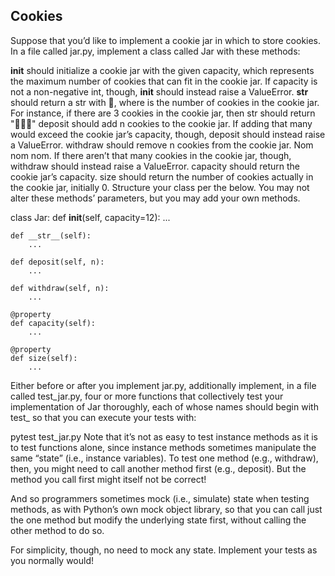 ## Cookies

Suppose that you’d like to implement a cookie jar in which to store cookies. In a file called jar.py, implement a class called Jar with these methods:

__init__ should initialize a cookie jar with the given capacity, which represents the maximum number of cookies that can fit in the cookie jar. If capacity is not a non-negative int, though, __init__ should instead raise a ValueError.
__str__ should return a str with 
 🍪, where 
 is the number of cookies in the cookie jar. For instance, if there are 3 cookies in the cookie jar, then str should return "🍪🍪🍪"
deposit should add n cookies to the cookie jar. If adding that many would exceed the cookie jar’s capacity, though, deposit should instead raise a ValueError.
withdraw should remove n cookies from the cookie jar. Nom nom nom. If there aren’t that many cookies in the cookie jar, though, withdraw should instead raise a ValueError.
capacity should return the cookie jar’s capacity.
size should return the number of cookies actually in the cookie jar, initially 0.
Structure your class per the below. You may not alter these methods’ parameters, but you may add your own methods.

class Jar:
    def __init__(self, capacity=12):
        ...

    def __str__(self):
        ...

    def deposit(self, n):
        ...

    def withdraw(self, n):
        ...

    @property
    def capacity(self):
        ...

    @property
    def size(self):
        ...
Either before or after you implement jar.py, additionally implement, in a file called test_jar.py, four or more functions that collectively test your implementation of Jar thoroughly, each of whose names should begin with test_ so that you can execute your tests with:

pytest test_jar.py
Note that it’s not as easy to test instance methods as it is to test functions alone, since instance methods sometimes manipulate the same “state” (i.e., instance variables). To test one method (e.g., withdraw), then, you might need to call another method first (e.g., deposit). But the method you call first might itself not be correct!

And so programmers sometimes mock (i.e., simulate) state when testing methods, as with Python’s own mock object library, so that you can call just the one method but modify the underlying state first, without calling the other method to do so.

For simplicity, though, no need to mock any state. Implement your tests as you normally would!